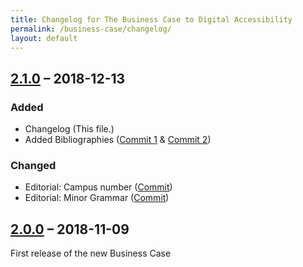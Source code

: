```yaml
---
title: Changelog for The Business Case to Digital Accessibility
permalink: /business-case/changelog/
layout: default
---
```


## [2.1.0] – 2018-12-13

### Added

* Changelog (This file.)
* Added Bibliographies ([Commit 1](https://github.com/w3c/wai-bcase/commit/72f1365a7a93038b4b3eb5e6c6eaaf6e64bd6b56) & [Commit 2](https://github.com/w3c/wai-bcase/commit/f351db80fc2c6fa4173f55b144ba8a3a202723e8))

### Changed

* Editorial: Campus number ([Commit](https://github.com/w3c/wai-bcase/commit/9803e863fc2199b3150b31c5a4c3aa7cbf8ca2ca#diff-d680e8a854a7cbad6d490c445cba2eba))
* Editorial: Minor Grammar ([Commit](https://github.com/w3c/wai-bcase/commit/4424c15fc9b6717b63c5309cc6699f6675c9a87d))

## [2.0.0] – 2018-11-09

First release of the new Business Case

[Unreleased]: https://github.com/w3c/wai-bcase/compare/v2.0.0...HEAD
[2.1.0]: https://github.com/w3c/wai-bcase/releases/tag/v2.1.0
[2.0.0]: https://github.com/w3c/wai-bcase/releases/tag/v2.0.0
